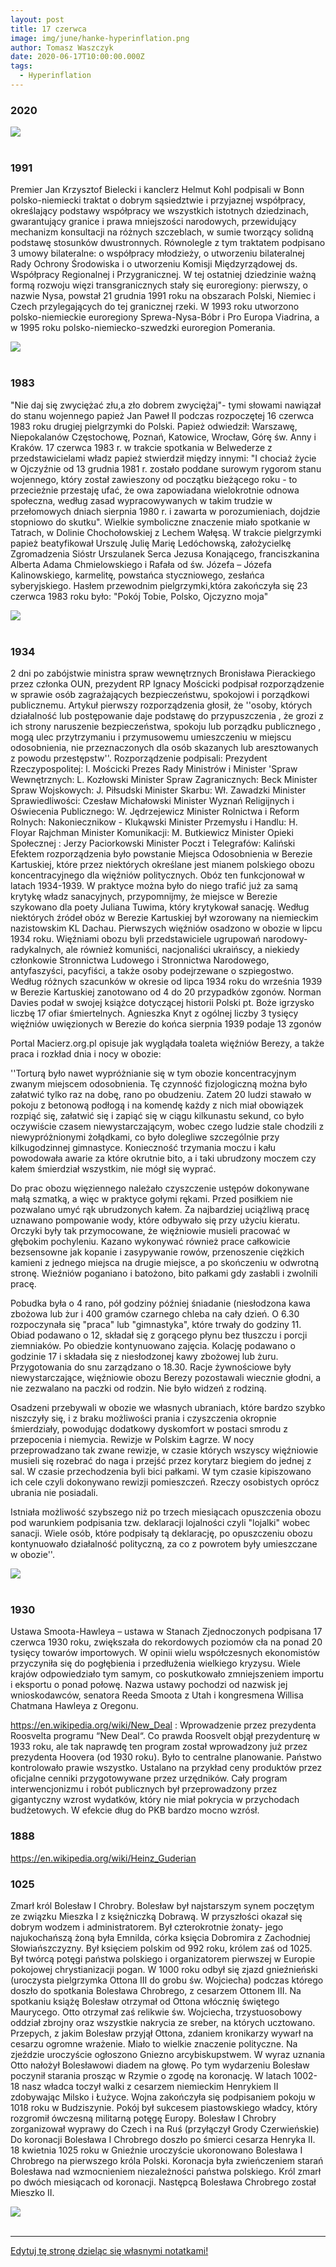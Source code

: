 ```yaml
---
layout: post
title: 17 czerwca
image: img/june/hanke-hyperinflation.png
author: Tomasz Waszczyk
date: 2020-06-17T10:00:00.000Z
tags:
  - Hyperinflation
---
```


### 2020

<img src="./img/june/hanke-hyperinflation.png"><br><br>

### 1991

Premier Jan Krzysztof Bielecki i kanclerz Helmut Kohl podpisali w Bonn polsko-niemiecki traktat o dobrym sąsiedztwie i przyjaznej współpracy, określający podstawy współpracy we wszystkich istotnych dziedzinach, gwarantujący granice i prawa mniejszości narodowych, przewidujący mechanizm konsultacji na różnych szczeblach, w sumie tworzący solidną podstawę stosunków dwustronnych. Równolegle z tym traktatem podpisano 3 umowy bilateralne: o współpracy młodzieży, o utworzeniu bilateralnej Rady Ochrony Środowiska i o utworzeniu Komisji Międzyrządowej ds. Współpracy Regionalnej i Przygranicznej. W tej ostatniej dziedzinie ważną formą rozwoju więzi transgranicznych stały się euroregiony: pierwszy, o nazwie Nysa, powstał 21 grudnia 1991 roku na obszarach Polski, Niemiec i Czech przylegających do tej granicznej rzeki. W 1993 roku utworzono polsko-niemieckie euroregiony Sprewa-Nysa-Bóbr i Pro Europa Viadrina, a w 1995 roku polsko-niemiecko-szwedzki euroregion Pomerania.

<img src="./img/june/bieleckikohl.jpg"><br><br>

### 1983

"Nie daj się zwyciężać złu,a zło dobrem zwyciężaj"- tymi słowami nawiązał do stanu wojennego papież Jan Paweł II podczas rozpoczętej 16 czerwca 1983 roku drugiej pielgrzymki do Polski.
Papież odwiedził: Warszawę, Niepokalanów Częstochowę, Poznań, Katowice, Wrocław, Górę św. Anny i Kraków. 17 czerwca 1983 r. w
trakcie spotkania w Belwederze z
przedstawicielami władz papież stwierdził między innymi: "I chociaż życie w Ojczyźnie od 13 grudnia 1981 r. zostało poddane surowym rygorom stanu wojennego, który został
zawieszony od początku bieżącego roku - to przecieżnie przestaję ufać, że owa zapowiadana wielokrotnie odnowa społeczna, według zasad wypracowywanych w takim trudzie w przełomowych dniach sierpnia 1980
r. i zawarta w porozumieniach, dojdzie
stopniowo do skutku".
Wielkie symboliczne znaczenie miało
spotkanie w Tatrach, w Dolinie Chochołowskiej z Lechem Wałęsą. W trakcie pielgrzymki papież beatyfikował Urszulę Julię Marię Ledóchowską, założycielkę Zgromadzenia
Sióstr Urszulanek Serca Jezusa Konającego, franciszkanina Alberta Adama Chmielowskiego i Rafała od św. Józefa – Józefa Kalinowskiego, karmelitę, powstańca styczniowego, zesłańca syberyjskiego.
Hasłem przewodnim pielgrzymki,która zakończyła się 23 czerwca 1983 roku było:
"Pokój Tobie, Polsko, Ojczyzno moja"

<img src="./img/june/jp2_2.jpg"><br><br>

### 1934

2 dni po zabójstwie ministra spraw wewnętrznych Bronisława Pierackiego przez członka OUN, prezydent RP Ignacy Mościcki podpisał rozporządzenie w sprawie osób zagrażających bezpieczeństwu, spokojowi i porządkowi publicznemu.
Artykuł pierwszy rozporządzenia głosił, że ''osoby, których działalność lub postępowanie daje podstawę do przypuszczenia , że grozi z ich strony naruszenie bezpieczeństwa, spokoju lub porządku publicznego , mogą ulec przytrzymaniu i przymusowemu umieszczeniu w miejscu odosobnienia, nie przeznaczonych dla osób skazanych lub aresztowanych z powodu przestępstw''.
Rozporządzenie podpisali:
Prezydent Rzeczypospolitej: l. Mościcki
Prezes Rady Ministrów
i Minister 'Spraw Wewnętrznych: L. Kozłowski
Minister Spraw Zagranicznych: Beck
Minister Spraw Wojskowych: J. Piłsudski
Minister Skarbu: Wł. Zawadzki
Minister Sprawiedliwości: Czesław Michałowski
Minister Wyznań Religijnych
i Oświecenia Publicznego: W. Jędrzejewicz
Minister Rolnictwa i Reform Rolnych:
Nakoniecznikow - Klukąwski
Minister Przemysłu i Handlu: H. Floyar Rajchman
Minister Komunikacji: M. Butkiewicz
Minister Opieki Społecznej : Jerzy Paciorkowski
Minister Poczt i Telegrafów: Kaliński
Efektem rozporządzenia było powstanie Miejsca Odosobnienia w Berezie Kartuskiej, które przez niektórych określane jest mianem polskiego obozu koncentracyjnego dla więźniów politycznych. Obóz ten funkcjonował w latach 1934-1939. W praktyce można było do niego trafić już za samą krytykę władz sanacyjnych, przypomnijmy, że miejsce w Berezie szykowano dla poety Juliana Tuwima, który krytykował sanację.
Według niektórych źródeł obóz w Berezie Kartuskiej był wzorowany na niemieckim nazistowskim KL Dachau. Pierwszych więźniów osadzono w obozie w lipcu 1934 roku. Więźniami obozu byli przedstawiciele ugrupowań narodowy-radykalnych, ale również komuniści, nacjonaliści ukraińscy, a niekiedy członkowie Stronnictwa Ludowego i Stronnictwa Narodowego, antyfaszyści, pacyfiści, a także osoby podejrzewane o szpiegostwo. Według różnych szacunków w okresie od lipca 1934 roku do września 1939 w Berezie Kartuskiej zanotowano od 4 do 20 przypadków zgonów. Norman Davies podał w swojej książce dotyczącej historii Polski pt. Boże igrzysko liczbę 17 ofiar śmiertelnych.
Agnieszka Knyt z ogólnej liczby 3 tysięcy więźniów uwięzionych w Berezie do końca sierpnia 1939 podaje 13 zgonów

Portal Macierz.org.pl opisuje jak wyglądała toaleta więźniów Berezy, a także praca i rozkład dnia i nocy w obozie:

''Torturą było nawet wypróżnianie się w tym obozie koncentracyjnym zwanym miejscem odosobnienia. Tę czynność fizjologiczną można było załatwić tylko raz na dobę, rano po obudzeniu. Zatem 20 ludzi stawało w pokoju z betonową podłogą i na komendę każdy z nich miał obowiązek rozpiąć się, załatwić się i zapiąć się w ciągu kilkunastu sekund, co było oczywiście czasem niewystarczającym, wobec czego ludzie stale chodzili z niewypróżnionymi żołądkami, co było dolegliwe szczególnie przy kilkugodzinnej gimnastyce. Konieczność trzymania moczu i kału powodowała awarie za które okrutnie bito, a i taki ubrudzony moczem czy kałem śmierdział wszystkim, nie mógł się wyprać.

Do prac obozu więziennego należało czyszczenie ustępów dokonywane małą szmatką, a więc w praktyce gołymi rękami. Przed posiłkiem nie pozwalano umyć rąk ubrudzonych kałem. Za najbardziej uciążliwą pracę uznawano pompowanie wody, które odbywało się przy użyciu kieratu. Orczyki były tak przymocowane, że więźniowie musieli pracować w głębokim pochyleniu. Kazano wykonywać również prace całkowicie bezsensowne jak kopanie i zasypywanie rowów, przenoszenie ciężkich kamieni z jednego miejsca na drugie miejsce, a po skończeniu w odwrotną stronę. Wieźniów poganiano i batożono, bito pałkami gdy zasłabli i zwolnili pracę.

Pobudka była o 4 rano, pół godziny później śniadanie (niesłodzona kawa zbożowa lub żur i 400 gramów czarnego chleba na cały dzień. O 6.30 rozpoczynała się "praca" lub "gimnastyka", które trwały do godziny 11. Obiad podawano o 12, składał się z gorącego płynu bez tłuszczu i porcji ziemniaków. Po obiedzie kontynuowano zajęcia. Kolację podawano o godzinie 17 i składała się z niesłodzonej kawy zbożowej lub żuru. Przygotowania do snu zarządzano o 18.30. Racje żywnościowe były niewystarczające, więźniowie obozu Berezy pozostawali wiecznie głodni, a nie zezwalano na paczki od rodzin. Nie było widzeń z rodziną.

Osadzeni przebywali w obozie we własnych ubraniach, które bardzo szybko niszczyły się, i z braku możliwości prania i czyszczenia okropnie śmierdziały, powodując dodatkowy dyskomfort w postaci smrodu z przepocenia i niemycia. Rewizje w Polskim Łagrze. W nocy przeprowadzano tak zwane rewizje, w czasie których wszyscy więźniowie musieli się rozebrać do naga i przejść przez korytarz biegiem do jednej z sal. W czasie przechodzenia byli bici pałkami. W tym czasie kipiszowano ich cele czyli dokonywano rewizji pomieszczeń. Rzeczy osobistych oprócz ubrania nie posiadali.

Istniała możliwość szybszego niż po trzech miesiącach opuszczenia obozu pod warunkiem podpisania tzw. deklaracji lojalności czyli "lojalki" wobec sanacji. Wiele osób, które podpisały tą deklarację, po opuszczeniu obozu kontynuowało działalność polityczną, za co z powrotem były umieszczane w obozie''.

<img src="./img/june/berezamartuska.jpg"><br><br>

### 1930

Ustawa Smoota-Hawleya – ustawa w Stanach Zjednoczonych podpisana 17 czerwca 1930 roku, zwiększała do rekordowych poziomów cła na ponad 20 tysięcy towarów importowych.
W opinii wielu współczesnych ekonomistów przyczyniła się do pogłębienia i przedłużenia wielkiego kryzysu. Wiele krajów odpowiedziało tym samym, co poskutkowało zmniejszeniem importu i eksportu o ponad połowę.
Nazwa ustawy pochodzi od nazwisk jej wnioskodawców, senatora Reeda Smoota z Utah i kongresmena Willisa Chatmana Hawleya z Oregonu.

<https://en.wikipedia.org/wiki/New_Deal> : Wprowadzenie przez prezydenta Roosvelta programu “New Deal“. Co prawda Roosvelt objął prezydenturę w 1933 roku, ale tak naprawdę ten program został wprowadzony już przez prezydenta Hoovera (od 1930 roku). Było to centralne planowanie. Państwo kontrolowało prawie wszystko. Ustalano na przykład ceny produktów przez oficjalne cenniki przygotowywane przez urzędników.
Cały program interwencjonizmu i robót publicznych był przeprowadzony przez gigantyczny wzrost wydatków, który nie miał pokrycia w przychodach budżetowych. W efekcie dług do PKB bardzo mocno wzrósł.

### 1888

https://en.wikipedia.org/wiki/Heinz_Guderian

### 1025

Zmarł król Bolesław I Chrobry.
Bolesław był najstarszym synem poczętym ze związku Mieszka I z księżniczką Dobrawą. W przyszłości okazał się dobrym wodzem i administratorem. Był czterokrotnie żonaty- jego najukochańszą żoną była Emnilda, córka księcia Dobromira z Zachodniej Słowiańszczyzny. Był księciem polskim od 992 roku, królem zaś od 1025. Był twórcą potęgi państwa polskiego i organizatorem pierwszej w Europie pokojowej chrystianizacji pogan. W 1000 roku odbył się zjazd gnieźnieński (uroczysta pielgrzymka Ottona III do grobu św. Wojciecha) podczas którego doszło do spotkania Bolesława Chrobrego, z cesarzem Ottonem III. Na spotkaniu książę Bolesław otrzymał od Ottona włócznię świętego Maurycego. Otto otrzymał zaś relikwie św. Wojciecha, trzystuosobowy oddział zbrojny oraz wszystkie nakrycia ze sreber, na których ucztowano. Przepych, z jakim Bolesław przyjął Ottona, zdaniem kronikarzy wywarł na cesarzu ogromne wrażenie. Miało to wielkie znaczenie polityczne. Na zjeździe uroczyście ogłoszono Gniezno arcybiskupstwem. W wyraz uznania Otto nałożył Bolesławowi diadem na głowę. Po tym wydarzeniu Bolesław poczynił starania prosząc w Rzymie o zgodę na koronację. W latach 1002-18 nasz władca toczył walki z cesarzem niemieckim Henrykiem II zdobywając Milsko i Łużyce. Wojna zakończyła się podpisaniem pokoju w 1018 roku w Budziszynie. Pokój był sukcesem piastowskiego władcy, który rozgromił ówczesną militarną potęgę Europy. Bolesław I Chrobry zorganizował wyprawy do Czech i na Ruś (przyłączył Grody Czerwieńskie) Do koronacji Bolesława I Chrobrego doszło po śmierci cesarza Henryka II. 18 kwietnia 1025 roku w Gnieźnie uroczyście ukoronowano Bolesława I Chrobrego na pierwszego króla Polski. Koronacja była zwieńczeniem starań Bolesława nad wzmocnieniem niezależności państwa polskiego. Król zmarł po dwóch miesiącach od koronacji. Następcą Bolesława Chrobrego został Mieszko II.

<img src="./img/june/boleslaw.jpg"><br><br>

---

<a href="https://github.com/TomaszWaszczyk/historia.waszczyk.com/edit/master/src/content/june-17.md" target="_blank">Edytuj tę stronę dzieląc się własnymi notatkami!</a>
